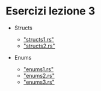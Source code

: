 

# Esercizi lezione 3


- Structs
  - ["structs1.rs"](https://play.rust-lang.org/?version=stable&mode=debug&edition=2018&code=%2F%2F%20structs1.rs%0A%2F%2F%20Address%20all%20the%20TODOs%20to%20make%20the%20tests%20pass!%0A%0A%2F%2F%20I%20AM%20NOT%20DONE%0A%0Astruct%20ColorClassicStruct%20%7B%0A%20%20%20%20%2F%2F%20TODO%3A%20Something%20goes%20here%0A%7D%0A%0Astruct%20ColorTupleStruct(%2F*%20TODO%3A%20Something%20goes%20here%20*%2F)%3B%0A%0A%23%5Bderive(Debug)%5D%0Astruct%20UnitStruct%3B%0A%0A%23%5Bcfg(test)%5D%0Amod%20tests%20%7B%0A%20%20%20%20use%20super%3A%3A*%3B%0A%0A%20%20%20%20%23%5Btest%5D%0A%20%20%20%20fn%20classic_c_structs()%20%7B%0A%20%20%20%20%20%20%20%20%2F%2F%20TODO%3A%20Instantiate%20a%20classic%20c%20struct!%0A%20%20%20%20%20%20%20%20%2F%2F%20let%20green%20%3D%0A%0A%20%20%20%20%20%20%20%20assert_eq!(green.name%2C%20%22green%22)%3B%0A%20%20%20%20%20%20%20%20assert_eq!(green.hex%2C%20%22%2300FF00%22)%3B%0A%20%20%20%20%7D%0A%0A%20%20%20%20%23%5Btest%5D%0A%20%20%20%20fn%20tuple_structs()%20%7B%0A%20%20%20%20%20%20%20%20%2F%2F%20TODO%3A%20Instantiate%20a%20tuple%20struct!%0A%20%20%20%20%20%20%20%20%2F%2F%20let%20green%20%3D%0A%0A%20%20%20%20%20%20%20%20assert_eq!(green.0%2C%20%22green%22)%3B%0A%20%20%20%20%20%20%20%20assert_eq!(green.1%2C%20%22%2300FF00%22)%3B%0A%20%20%20%20%7D%0A%0A%20%20%20%20%23%5Btest%5D%0A%20%20%20%20fn%20unit_structs()%20%7B%0A%20%20%20%20%20%20%20%20%2F%2F%20TODO%3A%20Instantiate%20a%20unit%20struct!%0A%20%20%20%20%20%20%20%20%2F%2F%20let%20unit_struct%20%3D%0A%20%20%20%20%20%20%20%20let%20message%20%3D%20format!(%22%7B%3A%3F%7Ds%20are%20fun!%22%2C%20unit_struct)%3B%0A%0A%20%20%20%20%20%20%20%20assert_eq!(message%2C%20%22UnitStructs%20are%20fun!%22)%3B%0A%20%20%20%20%7D%0A%7D)
  - ["structs2.rs"](https://play.rust-lang.org/?version=stable&mode=debug&edition=2018&code=%2F%2F%20structs2.rs%0A%2F%2F%20Address%20all%20the%20TODOs%20to%20make%20the%20tests%20pass!%0A%2F%2F%20No%20hints%2C%20just%20do%20it!%0A%0A%2F%2F%20I%20AM%20NOT%20DONE%0A%0A%23%5Bderive(Debug)%5D%0Astruct%20Order%20%7B%0A%20%20%20%20name%3A%20String%2C%0A%20%20%20%20year%3A%20u32%2C%0A%20%20%20%20made_by_phone%3A%20bool%2C%0A%20%20%20%20made_by_mobile%3A%20bool%2C%0A%20%20%20%20made_by_email%3A%20bool%2C%0A%20%20%20%20item_number%3A%20u32%2C%0A%20%20%20%20count%3A%20u32%2C%0A%7D%0A%0Afn%20create_order_template()%20-%3E%20Order%20%7B%0A%20%20%20%20Order%20%7B%0A%20%20%20%20%20%20%20%20name%3A%20String%3A%3Afrom(%22Bob%22)%2C%0A%20%20%20%20%20%20%20%20year%3A%202019%2C%0A%20%20%20%20%20%20%20%20made_by_phone%3A%20false%2C%0A%20%20%20%20%20%20%20%20made_by_mobile%3A%20false%2C%0A%20%20%20%20%20%20%20%20made_by_email%3A%20true%2C%0A%20%20%20%20%20%20%20%20item_number%3A%20123%2C%0A%20%20%20%20%20%20%20%20count%3A%200%2C%0A%20%20%20%20%7D%0A%7D%0A%0A%23%5Bcfg(test)%5D%0Amod%20tests%20%7B%0A%20%20%20%20use%20super%3A%3A*%3B%0A%0A%20%20%20%20%23%5Btest%5D%0A%20%20%20%20fn%20your_order()%20%7B%0A%20%20%20%20%20%20%20%20let%20order_template%20%3D%20create_order_template()%3B%0A%20%20%20%20%20%20%20%20%2F%2F%20TODO%3A%20Create%20your%20own%20order%20using%20the%20update%20syntax%20and%20template%20above!%0A%20%20%20%20%20%20%20%20%2F%2F%20let%20your_order%20%3D%0A%20%20%20%20%20%20%20%20assert_eq!(your_order.name%2C%20%22Hacker%20in%20Rust%22)%3B%0A%20%20%20%20%20%20%20%20assert_eq!(your_order.year%2C%20order_template.year)%3B%0A%20%20%20%20%20%20%20%20assert_eq!(your_order.made_by_phone%2C%20order_template.made_by_phone)%3B%0A%20%20%20%20%20%20%20%20assert_eq!(your_order.made_by_mobile%2C%20order_template.made_by_mobile)%3B%0A%20%20%20%20%20%20%20%20assert_eq!(your_order.made_by_email%2C%20order_template.made_by_email)%3B%0A%20%20%20%20%20%20%20%20assert_eq!(your_order.item_number%2C%20order_template.item_number)%3B%0A%20%20%20%20%20%20%20%20assert_eq!(your_order.count%2C%201)%3B%0A%20%20%20%20%7D%0A%7D)
  
- Enums
  - ["enums1.rs"](https://play.rust-lang.org/?version=stable&mode=debug&edition=2018&code=%2F%2F%20enums1.rs%0A%2F%2F%20Make%20me%20compile!%20Execute%20%60rustlings%20hint%20enums1%60%20for%20hints!%0A%0A%2F%2F%20I%20AM%20NOT%20DONE%0A%0A%23%5Bderive(Debug)%5D%0Aenum%20Message%20%7B%0A%20%20%20%20%2F%2F%20TODO%3A%20define%20a%20few%20types%20of%20messages%20as%20used%20below%0A%7D%0A%0Afn%20main()%20%7B%0A%20%20%20%20println!(%22%7B%3A%3F%7D%22%2C%20Message%3A%3AQuit)%3B%0A%20%20%20%20println!(%22%7B%3A%3F%7D%22%2C%20Message%3A%3AEcho)%3B%0A%20%20%20%20println!(%22%7B%3A%3F%7D%22%2C%20Message%3A%3AMove)%3B%0A%20%20%20%20println!(%22%7B%3A%3F%7D%22%2C%20Message%3A%3AChangeColor)%3B%0A%7D)
  - ["enums2.rs"](https://play.rust-lang.org/?version=stable&mode=debug&edition=2018&code=%2F%2F%20enums2.rs%0A%2F%2F%20Make%20me%20compile!%20Execute%20%60rustlings%20hint%20enums2%60%20for%20hints!%0A%0A%2F%2F%20I%20AM%20NOT%20DONE%0A%0A%23%5Bderive(Debug)%5D%0Aenum%20Message%20%7B%0A%20%20%20%20%2F%2F%20TODO%3A%20define%20the%20different%20variants%20used%20below%0A%7D%0A%0Aimpl%20Message%20%7B%0A%20%20%20%20fn%20call(%26self)%20%7B%0A%20%20%20%20%20%20%20%20println!(%22%7B%3A%3F%7D%22%2C%20%26self)%3B%0A%20%20%20%20%7D%0A%7D%0A%0Afn%20main()%20%7B%0A%20%20%20%20let%20messages%20%3D%20%5B%0A%20%20%20%20%20%20%20%20Message%3A%3AMove%7B%20x%3A%2010%2C%20y%3A%2030%20%7D%2C%0A%20%20%20%20%20%20%20%20Message%3A%3AEcho(String%3A%3Afrom(%22hello%20world%22))%2C%0A%20%20%20%20%20%20%20%20Message%3A%3AChangeColor(200%2C%20255%2C%20255)%2C%0A%20%20%20%20%20%20%20%20Message%3A%3AQuit%0A%20%20%20%20%5D%3B%0A%0A%20%20%20%20for%20message%20in%20%26messages%20%7B%0A%20%20%20%20%20%20%20%20message.call()%3B%0A%20%20%20%20%7D%0A%7D)
  - ["enums3.rs"](https://play.rust-lang.org/?version=stable&mode=debug&edition=2018&code=%2F%2F%20enums3.rs%0A%2F%2F%20Address%20all%20the%20TODOs%20to%20make%20the%20tests%20pass!%0A%0A%2F%2F%20I%20AM%20NOT%20DONE%0A%0Aenum%20Message%20%7B%0A%20%20%20%20%2F%2F%20TODO%3A%20implement%20the%20message%20variant%20types%20based%20on%20their%20usage%20below%0A%7D%0A%0Astruct%20Point%20%7B%0A%20%20%20%20x%3A%20u8%2C%0A%20%20%20%20y%3A%20u8%0A%7D%0A%0Astruct%20State%20%7B%0A%20%20%20%20color%3A%20(u8%2C%20u8%2C%20u8)%2C%0A%20%20%20%20position%3A%20Point%2C%0A%20%20%20%20quit%3A%20bool%0A%7D%0A%0Aimpl%20State%20%7B%0A%20%20%20%20fn%20change_color(%26mut%20self%2C%20color%3A%20(u8%2C%20u8%2C%20u8))%20%7B%0A%20%20%20%20%20%20%20%20self.color%20%3D%20color%3B%0A%20%20%20%20%7D%0A%0A%20%20%20%20fn%20quit(%26mut%20self)%20%7B%0A%20%20%20%20%20%20%20%20self.quit%20%3D%20true%3B%0A%20%20%20%20%7D%0A%0A%20%20%20%20fn%20echo(%26self%2C%20s%3A%20String)%20%7B%0A%20%20%20%20%20%20%20%20println!(%22%7B%7D%22%2C%20s)%3B%0A%20%20%20%20%7D%0A%0A%20%20%20%20fn%20move_position(%26mut%20self%2C%20p%3A%20Point)%20%7B%0A%20%20%20%20%20%20%20%20self.position%20%3D%20p%3B%0A%20%20%20%20%7D%0A%0A%20%20%20%20fn%20process(%26mut%20self%2C%20message%3A%20Message)%20%7B%0A%20%20%20%20%20%20%20%20%2F%2F%20TODO%3A%20create%20a%20match%20expression%20to%20process%20the%20different%20message%20variants%0A%20%20%20%20%7D%0A%7D%0A%0A%23%5Bcfg(test)%5D%0Amod%20tests%20%7B%0A%20%20%20%20use%20super%3A%3A*%3B%0A%0A%20%20%20%20%23%5Btest%5D%0A%20%20%20%20fn%20test_match_message_call()%20%7B%0A%20%20%20%20%20%20%20%20let%20mut%20state%20%3D%20State%7B%0A%20%20%20%20%20%20%20%20%20%20%20%20quit%3A%20false%2C%0A%20%20%20%20%20%20%20%20%20%20%20%20position%3A%20Point%7B%20x%3A%200%2C%20y%3A%200%20%7D%2C%0A%20%20%20%20%20%20%20%20%20%20%20%20color%3A%20(0%2C%200%2C%200)%0A%20%20%20%20%20%20%20%20%7D%3B%0A%20%20%20%20%20%20%20%20state.process(Message%3A%3AChangeColor(255%2C%200%2C%20255))%3B%0A%20%20%20%20%20%20%20%20state.process(Message%3A%3AEcho(String%3A%3Afrom(%22hello%20world%22)))%3B%0A%20%20%20%20%20%20%20%20state.process(Message%3A%3AMove%7B%20x%3A%2010%2C%20y%3A%2015%20%7D)%3B%0A%20%20%20%20%20%20%20%20state.process(Message%3A%3AQuit)%3B%0A%0A%20%20%20%20%20%20%20%20assert_eq!(state.color%2C%20(255%2C%200%2C%20255))%3B%0A%20%20%20%20%20%20%20%20assert_eq!(state.position.x%2C%2010)%3B%0A%20%20%20%20%20%20%20%20assert_eq!(state.position.y%2C%2015)%3B%0A%20%20%20%20%20%20%20%20assert_eq!(state.quit%2C%20true)%3B%0A%20%20%20%20%7D%0A%0A%7D)
  
